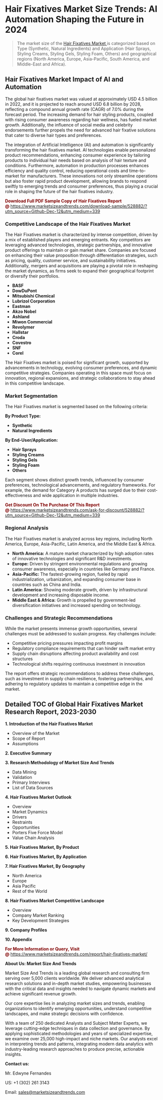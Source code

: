 <H1>Hair Fixatives Market Size Trends: AI Automation Shaping the Future in 2024</H1><blockquote><p>The market size of the <a href="https://www.marketsizeandtrends.com/download-sample/528882/?utm_source=Github-Dec-12&amp;utm_medium=339" target="_blank">Hair Fixatives Market </a>is categorized based on Type (Synthetic, Natural Ingredients) and Application (Hair Sprays, Styling Creams, Styling Gels, Styling Foam, Others) and geographical regions (North America, Europe, Asia-Pacific, South America, and Middle-East and Africa).</p></blockquote><p><h2>Hair Fixatives Market Impact of AI and Automation</h2><p>The global hair fixatives market was valued at approximately USD 4.5 billion in 2022, and it is projected to reach around USD 6.8 billion by 2028, reflecting a compound annual growth rate (CAGR) of 7.0% during the forecast period. The increasing demand for hair styling products, coupled with rising consumer awareness regarding hair wellness, has fueled market growth. Additionally, the influence of social media and celebrity endorsements further propels the need for advanced hair fixative solutions that cater to diverse hair types and preferences.</p><p>The integration of Artificial Intelligence (AI) and automation is significantly transforming the hair fixatives market. AI technologies enable personalized product recommendations, enhancing consumer experience by tailoring products to individual hair needs based on analysis of hair texture and conditions. Furthermore, automation in production processes enhances efficiency and quality control, reducing operational costs and time-to-market for manufacturers. These innovations not only streamline operations but also foster rapid product development, allowing brands to respond swiftly to emerging trends and consumer preferences, thus playing a crucial role in shaping the future of the hair fixatives industry.</p></p><p><strong><span style="color: #800000;">Download Full PDF Sample Copy of Hair Fixatives Report @</span>&nbsp;</strong><a href="https://www.marketsizeandtrends.com/download-sample/528882/?utm_source=Github-Dec-12&amp;utm_medium=339">https://www.marketsizeandtrends.com/download-sample/528882/?utm_source=Github-Dec-12&amp;utm_medium=339</a></p><h3>Competitive Landscape of the Hair Fixatives Market</h3><p>The Hair Fixatives market is characterized by intense competition, driven by a mix of established players and emerging entrants. Key competitors are leveraging advanced technologies, strategic partnerships, and innovative product offerings to maintain or gain market share. Companies are focused on enhancing their value proposition through differentiation strategies, such as pricing, quality, customer service, and sustainability initiatives. Additionally, mergers and acquisitions are playing a pivotal role in reshaping the market dynamics, as firms seek to expand their geographical footprint or diversify their portfolios.</p><p><strong><p><ul><li>BASF </li><li> DowDuPont </li><li> Mitsubishi Chemical </li><li> Lubrizol Corporation </li><li> Eastman </li><li> Akzo Nobel </li><li> Ashland </li><li> Miwon Commercial </li><li> Revolymer </li><li> Hallstar </li><li> Croda </li><li> Covestro </li><li> SNF </li><li> Corel</p></li></ul></p></strong></p><p>The Hair Fixatives market is poised for significant growth, supported by advancements in technology, evolving consumer preferences, and dynamic competitive strategies. Companies operating in this space must focus on innovation, regional expansions, and strategic collaborations to stay ahead in this competitive landscape.</p><h3>Market Segmentation</h3><p>The Hair Fixatives market is segmented based on the following criteria:</p><p><strong>By Product Type:</strong></p><p><strong><p><ul><li>Synthetic </li><li> Natural Ingredients</p></li></ul></p></strong></p><p><strong>By End-User/Application:</strong></p><p><strong><p><ul><li>Hair Sprays </li><li> Styling Creams </li><li> Styling Gels </li><li> Styling Foam </li><li> Others</p></li></ul></p></strong></p><p>Each segment shows distinct growth trends, influenced by consumer preferences, technological advancements, and regulatory frameworks. For example, the demand for Category A products has surged due to their cost-effectiveness and wide application in multiple industries.</p><p><strong><span style="color: #800000;">Get Discount On The Purchase Of This Report @&nbsp;</span></strong><a href="https://www.marketsizeandtrends.com/ask-for-discount/528882/?utm_source=Github-Dec-12&amp;utm_medium=339">https://www.marketsizeandtrends.com/ask-for-discount/528882/?utm_source=Github-Dec-12&amp;utm_medium=339</a></p><h3>Regional Analysis</h3><p>The Hair Fixatives market is analyzed across key regions, including North America, Europe, Asia-Pacific, Latin America, and the Middle East &amp; Africa.</p><ul><li><strong>North America:</strong> A mature market characterized by high adoption rates of innovative technologies and significant R&amp;D investments.</li><li><strong>Europe:</strong> Driven by stringent environmental regulations and growing consumer awareness, especially in countries like Germany and France.</li><li><strong>Asia-Pacific:</strong> The fastest-growing region, fueled by rapid industrialization, urbanization, and expanding consumer base in countries such as China and India.</li><li><strong>Latin America:</strong> Showing moderate growth, driven by infrastructural development and increasing disposable income.</li><li><strong>Middle East &amp; Africa:</strong> Growth is propelled by government-led diversification initiatives and increased spending on technology.</li></ul><h3>Challenges and Strategic Recommendations</h3><p>While the market presents immense growth opportunities, several challenges must be addressed to sustain progress. Key challenges include:</p><ul><li>Competitive pricing pressures impacting profit margins</li><li>Regulatory compliance requirements that can hinder swift market entry</li><li>Supply chain disruptions affecting product availability and cost structures</li><li>Technological shifts requiring continuous investment in innovation</li></ul><p>The report offers strategic recommendations to address these challenges, such as investment in supply chain resilience, fostering partnerships, and adhering to regulatory updates to maintain a competitive edge in the market.</p><h2>Detailed TOC of Global Hair Fixatives Market Research Report, 2023-2030</h2><p><strong>1. Introduction of the Hair Fixatives Market</strong></p><ul><li>Overview of the Market</li><li>Scope of Report</li><li>Assumptions&nbsp;</li></ul><p><strong>2. Executive Summary</strong></p><p><strong>3. Research Methodology of <strong>Market Size And Trends</strong></strong></p><ul><li>Data Mining</li><li>Validation</li><li>Primary Interviews</li><li>List of Data Sources&nbsp;</li></ul><p><strong>4. Hair Fixatives Market Outlook</strong></p><ul><li>Overview</li><li>Market Dynamics</li><li>Drivers</li><li>Restraints</li><li>Opportunities</li><li>Porters Five Force Model</li><li>Value Chain Analysis&nbsp;</li></ul><p><strong>5. Hair Fixatives Market, By Product</strong></p><p><strong>6. Hair Fixatives Market, By Application</strong></p><p><strong>7. Hair Fixatives Market, By Geography</strong></p><ul><li>North America</li><li>Europe</li><li>Asia Pacific</li><li>Rest of the World&nbsp;</li></ul><p><strong>8. Hair Fixatives Market Competitive Landscape</strong></p><ul><li>Overview</li><li>Company Market Ranking</li><li>Key Development Strategies&nbsp;</li></ul><p><strong>9. Company Profiles</strong></p><p><strong>10. Appendix</strong></p><p><strong><span style="color: #800000;">For More Information or Query, Visit @&nbsp;</span></strong><a href="https://www.marketsizeandtrends.com/report/hair-fixatives-market/">https://www.marketsizeandtrends.com/report/hair-fixatives-market/</a></p><p></p><p><strong>About Us:&nbsp;Market Size And Trends</strong></p><p>Market Size And Trends&nbsp;is a leading global research and consulting firm serving over 5,000 clients worldwide. We deliver advanced analytical research solutions and in-depth market studies, empowering businesses with the critical data and insights needed to navigate dynamic markets and achieve significant revenue growth.</p><p>Our core expertise lies in analyzing market sizes and trends, enabling organizations to identify emerging opportunities, understand competitive landscapes, and make strategic decisions with confidence.</p><p>With a team of 250 dedicated Analysts and Subject Matter Experts, we leverage cutting-edge techniques in data collection and governance. By applying sophisticated methodologies and years of specialized expertise, we examine over 25,000 high-impact and niche markets. Our analysts excel in interpreting trends and patterns, integrating modern data analytics with industry-leading research approaches to produce precise, actionable insights.</p><p><strong>Contact us:</strong></p><p>Mr. Edwyne Fernandes</p><p>US: +1 (302) 261 3143</p><p>Email: <a href="mailto:sales@marketsizeandtrends.com">sales@marketsizeandtrends.com</a>&nbsp;</p>
